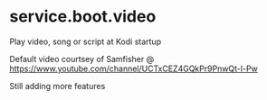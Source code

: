 # service.boot.video
Play video, song or script at Kodi startup

Default video courtsey of Samfisher @ https://www.youtube.com/channel/UCTxCEZ4GQkPr9PnwQt-l-Pw

Still adding more features
